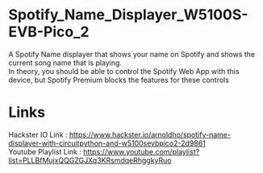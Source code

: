 # Spotify_Name_Displayer_W5100S-EVB-Pico_2
A Spotify Name displayer that shows your name on Spotify and shows the current song name that is playing.\
In theory, you should be able to control the Spotify Web App with this device, but Spotify Premium blocks the features for these controls 
# Links
Hackster IO Link : https://www.hackster.io/arnoldho/spotify-name-displayer-with-circuitpython-and-w5100sevbpico2-2d9861 \
Youtube Playlist Link : https://www.youtube.com/playlist?list=PLLBfMujxQQGZGJXq3KRsmdqeRhggkyRuo
